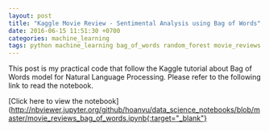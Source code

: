 ```yaml
---
layout: post
title: "Kaggle Movie Review - Sentimental Analysis using Bag of Words"
date: 2016-06-15 11:51:30 +0700
categories: machine_learning
tags: python machine_learning bag_of_words random_forest movie_reviews
---
```


This post is my practical code that follow the Kaggle tutorial about Bag of Words model for Natural Language Processing. Please refer to the following link to read the notebook.

[Click here to view the notebook](http://nbviewer.jupyter.org/github/hoanvu/data_science_notebooks/blob/master/movie_reviews_bag_of_words.ipynb{:target="_blank"}